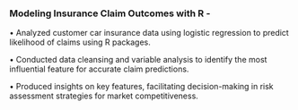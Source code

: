 ### **Modeling Insurance Claim Outcomes with R -** 

•	Analyzed customer car insurance data using logistic regression to predict likelihood of claims using R packages.

•	Conducted data cleansing and variable analysis to identify the most influential feature for accurate claim predictions.

•	Produced insights on key features, facilitating decision-making in risk assessment strategies for market competitiveness.
